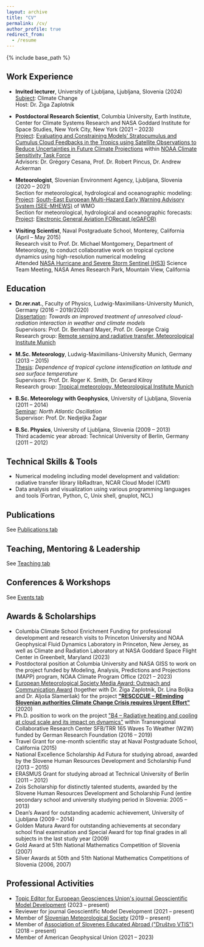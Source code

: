 ```yaml
---
layout: archive
title: "CV"
permalink: /cv/
author_profile: true
redirect_from:
  - /resume
---
```


{% include base_path %}

## Work Experience

* **Invited lecturer**, University of Ljubljana, Ljubljana, Slovenia (2024)<br/> 
<ins>Subject</ins>: Climate Change <br/>
Host: Dr. Žiga Zaplotnik

* **Postdoctoral Research Scientist**, Columbia University, Earth Institute, Center for Climate Systems Research and NASA Goddard Institute for Space Studies, New York City, New York (2021 – 2023)<br/> 
<ins>Project</ins>: [Evaluating and Constraining Models’ Stratocumulus and Cumulus Cloud Feedbacks in the Tropics using Satellite Observations to Reduce Uncertainties in Future Climate Projections](https://www.earth.columbia.edu/projects/view/2203) within [NOAA Climate Sensitivity Task Force](https://cpo.noaa.gov/divisions-programs/earth-system-science-and-modeling-division/modeling-analysis-predictions-and-projections/task-forces/climate-sensitivity-task-force-2020-2023/)<br/>
Advisors: Dr. Grégory Cesana, Prof. Dr. Robert Pincus, Dr. Andrew Ackerman

* **Meteorologist**, Slovenian Environment Agency, Ljubljana, Slovenia (2020 – 2021)<br/> 
Section for meteorological, hydrological and oceanographic modeling:<br/>
<ins>Project</ins>: [South-East European Multi-Hazard Early Warning Advisory System (SEE-MHEWS)](https://www.see-mhews.org/) of WMO<br/>
Section for meteorological, hydrological and oceanographic forecasts:<br/>
<ins>Project</ins>: [Electronic General Aviation FORecast (eGAFOR)](https://egafor.eu/)<br/>

* **Visiting Scientist**, Naval Postgraduate School, Monterey, California (April – May 2015)<br/> 
Research visit to Prof. Dr. Michael Montgomery, Department of Meteorology, to conduct collaborative work on tropical cyclone dynamics using high-resolution numerical modeling <br/> 
Attended [NASA Hurricane and Severe Storm Sentinel (HS3)](https://espo.nasa.gov/hs3/content/HS3_0) Science Team Meeting, NASA Ames Research Park, Mountain View, California

## Education

* **Dr.rer.nat.**, Faculty of Physics, Ludwig-Maximilians-University Munich, Germany (2016 – 2019/2020)<br/> 
<ins>Dissertation</ins>: _Towards an improved treatment of unresolved cloud-radiation interaction in weather and climate models_<br/> 
Supervisors: Prof. Dr. Bernhard Mayer, Prof. Dr. George Craig<br/>
Research group: [Remote sensing and radiative transfer, Meteorological Institute Munich](https://www.en.meteo.physik.uni-muenchen.de/forschung/atmo_fern/index.html)

* **M.Sc. Meteorology**, Ludwig-Maximilians-University Munich, Germany (2013 – 2015)<br/> 
<ins>Thesis</ins>: _Dependence of tropical cyclone intensification on latitude and sea surface temperature_<br/> 
Supervisors: Prof. Dr. Roger K. Smith, Dr. Gerard Kilroy<br/> 
Research group: [Tropical meteorology, Meteorological Institute Munich](https://www.en.meteo.physik.uni-muenchen.de/forschung/tropische/index.html)

* **B.Sc. Meteorology with Geophysics**, University of Ljubljana, Slovenia (2011 – 2014)<br/>
<ins>Seminar</ins>: _North Atlantic Oscillation_<br/> 
Supervisor: Prof. Dr. Nedjeljka Žagar

* **B.Sc. Physics**, University of Ljubljana, Slovenia (2009 – 2013)<br/>
Third academic year abroad: Technical University of Berlin, Germany (2011 – 2012)

## Technical Skills & Tools
* Numerical modeling including model development and validation: radiative transfer library libRadtran, NCAR Cloud Model (CM1)
* Data analysis and visualization using various programming languages and tools (Fortran, Python, C, Unix shell, gnuplot, NCL)

## Publications

See [Publications tab](https://ninacrnivec.github.io/publications/)
  
## Teaching, Mentoring & Leadership

See [Teaching tab](https://ninacrnivec.github.io/teaching/)
  
## Conferences & Workshops

See [Events tab](https://ninacrnivec.github.io/events/)
  
## Awards & Scholarships
* Columbia Climate School Enrichment Funding for professional development and research visits to Princeton University and NOAA Geophysical Fluid Dynamics Laboratory in Princeton, New Jersey, as well as Climate and Radiation Laboratory at NASA Goddard Space Flight Center in Greenbelt, Maryland (2023)
* Postdoctoral position at Columbia University and NASA GISS to work on the project funded by Modeling, Analysis, Predictions and Projections (MAPP) program, NOAA Climate Program Office (2021 – 2023)
* [European Meteorological Society Media Award: Outreach and Communication Award](https://www.emetsoc.org/oc2020-for-rescccue-slovenia/) (together with Dr. Žiga Zaplotnik, Dr. Lina Boljka and Dr. Aljoša Slameršak) for the project **["RESCCCUE – REminding Slovenian authorities Climate Change Crisis requires Urgent Effort"](https://www.emetsoc.org/wp-content/uploads/2020/06/oc2020_RESCCCUE_project-description.pdf)** (2020)
* Ph.D. position to work on the project ["B4 – Radiative heating and cooling at cloud scale and its impact on dynamics"](https://w2w.meteo.physik.uni-muenchen.de/research_areas/phase1/b4/index.html) within Transregional Collaborative Research Center SFB/TRR 165 Waves To Weather (W2W) funded by German Research Foundation (2016 – 2019)
* Travel Grant for one-month scientific stay at Naval Postgraduate School, California (2015)
* National Excellence Scholarship Ad Futura for studying abroad, awarded by the Slovene Human Resources Development and Scholarship Fund (2013 – 2015)
* ERASMUS Grant for studying abroad at Technical University of Berlin (2011 – 2012)
* Zois Scholarship for distinctly talented students, awarded by the Slovene Human Resources Development and Scholarship Fund (entire secondary school and university studying period in Slovenia: 2005 – 2013)
* Dean’s Award for outstanding academic achievement, University of Ljubljana (2009 – 2014)
* Golden Matura Award for outstanding achievements at secondary school final examination and Special Award for top final grades in all subjects in the last study year (2009)
* Gold Award at 51th National Mathematics Competition of Slovenia (2007)
* Silver Awards at 50th and 51th National Mathematics Competitions of Slovenia (2006, 2007)
  
## Professional Activities
* [Topic Editor for European Geosciences Union's journal Geoscientific Model Development](https://www.geoscientific-model-development.net/editorial_board.html) (2023 – present)
* Reviewer for journal Geoscientific Model Development (2021 – present)
* Member of [Slovenian Meteorological Society](http://www.smd.v-izdelavi.si/domov/) (2019 – present)
* Member of [Association of Slovenes Educated Abroad ("Društvo VTIS")](https://www.drustvovtis.si/) (2018 – present)
* Member of American Geophysical Union (2021 – 2023)



